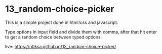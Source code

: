 # 13_random-choice-picker

This is a simple project done in html/css and javascript.

Type options in input field and divide them with comma, after that hit enter to get a random choice between typed options.

live: https://n0ksa.github.io/13_random-choice-picker/
